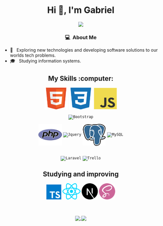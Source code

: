 
 <div align = "center">
  <h1 align="center" >Hi 👋, I'm Gabriel </h1>
  <img align='center'  src="https://i.pinimg.com/564x/96/88/02/968802f0a0c28d010805d718ede06ebf.jpg" />
 </div>


<h3 align="center" > 💻 &nbsp;About Me </h3>

- 🤔 &nbsp; Exploring new technologies and developing software solutions to our worlds tech problems.
- 🎓 &nbsp; Studying information systems.

<h2 align="center" >My Skills :computer:</h2>


<div align = "center">

<p >
  
  <code><img   align="center" alt="HTML" title="HTML" width="15%"   height="70" src="./.github/images/HTML.svg"></code>
  <code><img   align="center" alt="CSS" title="CSS" width="15%"   height="70" src="./.github/images/CSS.svg"></code>
  <code><img   align="center" alt="JS" title="JS" width="15%"   height="70" src="./.github/images/Javascript.svg"></code>

  <code><img   align="center" alt="Bootstrap" title="Bootstrap" width="15%" src="https://www.vectorlogo.zone/logos/getbootstrap/getbootstrap-ar21.svg"></code>
  <br />
 
 </div>


<div align = "center">
 <p >
  
  <code><img   align="center" alt="PHP" title="PHP" width="15%"   height="70" src="./.github/images/PHP.svg"></code>
  <code><img align="center" alt="Jquery" title="Jquery" width="15%" src="https://www.vectorlogo.zone/logos/jquery/jquery-ar21.svg" ></code>
  <code><img   align="center" alt="PostgreSQL" title="PostgreSQL" width="15%"   height="70" src="./.github/images/PostgreSQL.svg"></code>
  <code><img align="center"  alt="MySQL" title="MySQL"  width="15%" src="https://www.vectorlogo.zone/logos/mysql/mysql-ar21.svg"></code>
  
 </div>
 
 
 <div align = "center">
  <br />
  <code><img align="center"  alt="Laravel" title="Laraevl"  width="15%" src="https://www.vectorlogo.zone/logos/laravel/laravel-ar21.svg" ></code>
  <code><img align="center"   alt="Trello" title="Trello" width="15%" src="https://www.vectorlogo.zone/logos/trello/trello-ar21.svg" ></code>
  <br />  
 </div>

<h2 align="center">Studying and improving</h2>


<div  align="center" >
<code><img alt="TypesCript" title="TS" height="48" src="./.github/images/Typescript.svg"></code>
<code><img alt="React" title="React" height="52" src="./.github/images/React.svg"></code>
<code><img alt="Next JS" title="Next JS" height="52" src="./.github/images/Next.svg"></code>
<code><img alt="SASS" title="SASS" height="52" src="./.github/images/SASS.svg"></code>

   <br />
  <br />
  <br />
  
  <p  align="center" >
  <a href="https://github.com/gabrielferreira0/github-readme-stats">
    <img
      align="center"
      src="https://github-readme-stats.vercel.app/api/top-langs/?username=gabrielferreira0&layout=compact&&title_color=ffffff&icon_color=2A75CF&text_color=daf7dc&bg_color=191919"
    />
  </a>
  <a href="https://github.com/gabrielferreira0/github-readme-stats">
    <img
      align="center"
      height="165"
      src="https://github-readme-stats.vercel.app/api?username=gabrielferreira0&show_icons=true&hide_border_color=ffffff&theme=radical"
    />
  </a>
</p>


  
  
 </p>

<!--
**gabrielferreira0/gabrielferreira0** is a ✨ _special_ ✨ repository because its `README.md` (this file) appears on your GitHub profile.

-->
